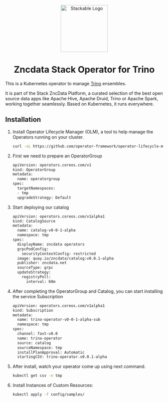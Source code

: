 <p align="center">
  <img width="150" src="https://trino.io/favicon.ico" alt="Stackable Logo"/>
</p>

<h1 align="center">Zncdata Stack Operator for Trino</h1>

This is a Kubernetes operator to manage [Trino](https://trino.io/) ensembles.

It is part of the Stack ZncData Platform, a curated selection of the best open source data apps like Apache Hive, Apache Druid, Trino or Apache Spark, working together seamlessly. Based on Kubernetes, it runs everywhere.

## Installation

1. Install Operator Lifecycle Manager (OLM), a tool to help manage the Operators running on your cluster.

    ```bash
    curl -sL https://github.com/operator-framework/operator-lifecycle-manager/releases/download/v0.26.0/install.sh | bash -s v0.26.0
    ```

2. First we need to prepare an OperatorGroup

    ```bash
    apiVersion: operators.coreos.com/v1
    kind: OperatorGroup
    metadata:
      name: operatorgroup
    spec:
      targetNamespaces:
      - tmp
      upgradeStrategy: Default
    ```

3. Start deploying our catalog

    ```bash
    apiVersion: operators.coreos.com/v1alpha1
    kind: CatalogSource
    metadata:
      name: catalog-v0-0-1-alpha
      namespace: tmp
    spec:
      displayName: zncdata operators
      grpcPodConfig:
        securityContextConfig: restricted
      image: quay.io/zncdata/catalog:v0.0.1-alpha
      publisher: zncdata.net
      sourceType: grpc
      updateStrategy:
        registryPoll:
          interval: 60m
    ```

4. After completing the OperatorGroup and Catalog, you can start installing the service Subscription

    ```bash
    apiVersion: operators.coreos.com/v1alpha1
    kind: Subscription
    metadata:
      name: trino-operator-v0-0-1-alpha-sub
      namespace: tmp
    spec:
      channel: fast-v0.0
      name: trino-operator
      source: catalog
      sourceNamespace: tmp
      installPlanApproval: Automatic
      startingCSV: trino-operator.v0.0.1-alpha
    ```

5. After install, watch your operator come up using next command.

    ```bash
    kubectl get csv -n tmp
    ```

6. Install Instances of Custom Resources:

    ```sh
    kubectl apply -f config/samples/
    ```